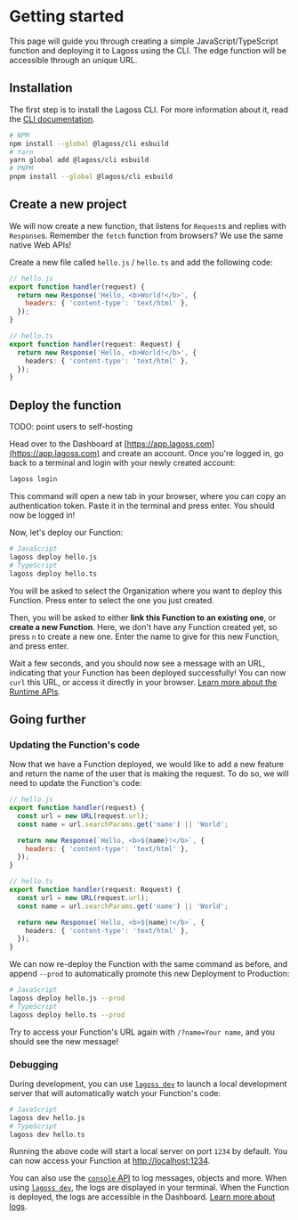 # Getting started

This page will guide you through creating a simple JavaScript/TypeScript function and deploying it to Lagoss using the CLI. The edge function will be accessible through an unique URL.

## Installation

The first step is to install the Lagoss CLI. For more information about it, read the [CLI documentation](./cli.md).

```bash
# NPM
npm install --global @lagoss/cli esbuild
# Yarn
yarn global add @lagoss/cli esbuild
# PNPM
pnpm install --global @lagoss/cli esbuild
```

## Create a new project

We will now create a new function, that listens for `Request`s and replies with `Response`s. Remember the `fetch` function from browsers? We use the same native Web APIs!

Create a new file called `hello.js` / `hello.ts` and add the following code:

```javascript
// hello.js
export function handler(request) {
  return new Response('Hello, <b>World!</b>', {
    headers: { 'content-type': 'text/html' },
  });
}
```

```typescript
// hello.ts
export function handler(request: Request) {
  return new Response('Hello, <b>World!</b>', {
    headers: { 'content-type': 'text/html' },
  });
}
```

## Deploy the function

TODO: point users to self-hosting

Head over to the Dashboard at [https://app.lagoss.com](https://app.lagoss.com) and create an account. Once you're logged in, go back to a terminal and login with your newly created account:

```bash
lagoss login
```

This command will open a new tab in your browser, where you can copy an authentication token. Paste it in the terminal and press enter. You should now be logged in!

Now, let's deploy our Function:

```bash
# JavaScript
lagoss deploy hello.js
# TypeScript
lagoss deploy hello.ts
```

You will be asked to select the Organization where you want to deploy this Function. Press enter to select the one you just created.

Then, you will be asked to either **link this Function to an existing one**, or **create a new Function**. Here, we don't have any Function created yet, so press `n` to create a new one. Enter the name to give for this new Function, and press enter.

Wait a few seconds, and you should now see a message with an URL, indicating that your Function has been deployed successfully! You can now `curl` this URL, or access it directly in your browser. [Learn more about the Runtime APIs](./runtime-apis.md).

## Going further

### Updating the Function's code

Now that we have a Function deployed, we would like to add a new feature and return the name of the user that is making the request. To do so, we will need to update the Function's code:

```javascript {3-4,6}
// hello.js
export function handler(request) {
  const url = new URL(request.url);
  const name = url.searchParams.get('name') || 'World';

  return new Response(`Hello, <b>${name}!</b>`, {
    headers: { 'content-type': 'text/html' },
  });
}
```

```typescript {3-4,6}
// hello.ts
export function handler(request: Request) {
  const url = new URL(request.url);
  const name = url.searchParams.get('name') || 'World';

  return new Response(`Hello, <b>${name}!</b>`, {
    headers: { 'content-type': 'text/html' },
  });
}
```

We can now re-deploy the Function with the same command as before, and append `--prod` to automatically promote this new Deployment to Production:

```bash
# JavaScript
lagoss deploy hello.js --prod
# TypeScript
lagoss deploy hello.ts --prod
```

Try to access your Function's URL again with `/?name=Your name`, and you should see the new message!

### Debugging

During development, you can use [`lagoss dev`](./cli.md#lagoss-dev) to launch a local development server that will automatically watch your Function's code:

```bash
# JavaScript
lagoss dev hello.js
# TypeScript
lagoss dev hello.ts
```

Running the above code will start a local server on port `1234` by default. You can now access your Function at [http://localhost:1234](http://localhost:1234).

You can also use the [`console` API](./runtime-apis.md#console) to log messages, objects and more. When using [`lagoss dev`](./cli.md#lagoss-dev), the logs are displayed in your terminal. When the Function is deployed, the logs are accessible in the Dashboard. [Learn more about logs](./usage/logs.md).
